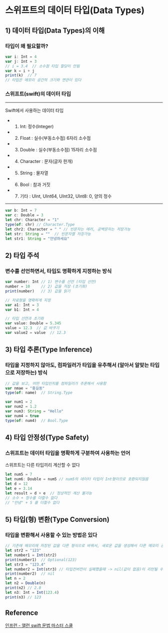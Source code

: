 # 스위프트의 데이터 타입(Data Types)
## 1) 데이터 타입(Data Types)의 이해
### 타입이 왜 필요할까?
```javascript
var i: Int = 4
var j: Int = 3
// i = 3.4  // 소수점 타입 할당이 안됨
var k = i + j
print(k)  // 7
// 타입은 메모리 공간의 크기와 연관이 있다
```
### 스위프트(swift)의 데이터 타입
---
Swift에서 사용하는 데이터 타입
- 1) Int: 정수(Integer)
- 2) Float : 실수(부동소수점) 6자리 소수점
- 3) Double : 실수(부동소수점) 15자리 소수점
- 4) Character : 문자(글자 한개)
- 5) String : 물자열
- 6) Bool : 참과 거짓
- 7) 기타 : UInt, UInt64, UInt32, UInt8: 0, 양의 정수
---
```javascript
var b: Int = 7
var c: Double = 3
let chr: Character = "1"
type(of: chr) // Character.Type
let chr2: Character = " " // 빈문자는 에러, 공백문자는 저장가능
let str: String = ""  // 빈문자열 저장가능
let str1: String = "안녕하세요"
```
## 2) 타입 주석
### 변수를 선언하면서, 타입도 명확하게 지정하는 방식
```javascript
var number: Int // 1) 변수를 선언 (타입 선언)
number = 10     // 2) 값을 저장 (초기화)
print(number)   // 3) 값을 읽기

// 자료형을 명확하게 지정
var a1: Int = 3
var b1: Int = 4

// 타입 선언과 초기화
var value: Double = 5.345
value = 12.3  // 값 바꾸기
var value2 = value  // 12.3
```
## 3) 타입 추론(Type Inference)
### 타입을 지정하지 않아도, 컴파일러가 타입을 유추해서 (알아서 알맞는 타입으로 저장하는) 방식
```javascript
// 값을 보고, 어떤 타입인지를 컴파일러가 추론해서 사용함
var nmae = "홍길동"
type(of: name)  // String.Type

var num1 = 2
var num2 = 1.2
var num3: String = "Hello"
var num4 = true
type(of: num4)  // Bool.Type
```
## 4) 타입 안정성(Type Safety)
### 스위프트는 데이터 타입을 명확하게 구분하여 사용하는 언어
스위프트는 다른 타입끼리 계산할 수 없다
```javascript
let num5 = 7
let num6: Double = num5 // num5의 데이터 타입이 Int형이므로 호환되지않음
let d = 12
let e = 3.14
let result = d + e  // 정상적인 계산 불가능
// 소수 + 정수를 더할수 없다
// "안녕" + 5 를 더할수 없다
```
## 5) 타입(형) 변환(Type Conversion)
### 타입을 변환해서 사용할 수 있는 방법은 있다
```javascript
// 기존에 메모리에 저장된 값을 다른 형식으로 바꿔서, 새로운 값을 생성해서 다른 메모리 공간에 다시 저장
let str2 = "123"
let number1 = Int(str2)
print(number1)  // Optional(123)
let str3 = "123.4"
let number2 = Int(str3) // 타입컨버전이 실패했을때 -> nil(값이 없음)이 리턴될 수 있다
print(number2)  // nil
let n = 2
let n2 = Double(n)
print(n2) // 2.0
let n3: Int = Int(123.4)
print(n3) // 123
```
## Reference
[인프런 - 앨런 swift 문법 마스터 스쿨](https://www.inflearn.com/course/%EC%8A%A4%EC%9C%84%ED%94%84%ED%8A%B8-%EB%AC%B8%EB%B2%95-%EB%A7%88%EC%8A%A4%ED%84%B0-%EC%8A%A4%EC%BF%A8/dashboard)
